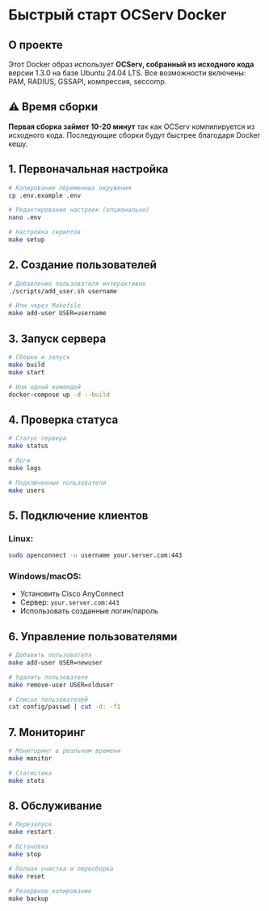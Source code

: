 # Быстрый старт OCServ Docker

## О проекте

Этот Docker образ использует **OCServ, собранный из исходного кода** версии 1.3.0 на базе Ubuntu 24.04 LTS.
Все возможности включены: PAM, RADIUS, GSSAPI, компрессия, seccomp.

## ⚠️ Время сборки

**Первая сборка займет 10-20 минут** так как OCServ компилируется из исходного кода.
Последующие сборки будут быстрее благодаря Docker кешу.

## 1. Первоначальная настройка

```bash
# Копирование переменных окружения
cp .env.example .env

# Редактирование настроек (опционально)
nano .env

# Настройка скриптов
make setup
```

## 2. Создание пользователей

```bash
# Добавление пользователя интерактивно
./scripts/add_user.sh username

# Или через Makefile
make add-user USER=username
```

## 3. Запуск сервера

```bash
# Сборка и запуск
make build
make start

# Или одной командой
docker-compose up -d --build
```

## 4. Проверка статуса

```bash
# Статус сервера
make status

# Логи
make logs

# Подключенные пользователи
make users
```

## 5. Подключение клиентов

### Linux:
```bash
sudo openconnect -u username your.server.com:443
```

### Windows/macOS:
- Установить Cisco AnyConnect
- Сервер: `your.server.com:443`
- Использовать созданные логин/пароль

## 6. Управление пользователями

```bash
# Добавить пользователя
make add-user USER=newuser

# Удалить пользователя
make remove-user USER=olduser

# Список пользователей
cat config/passwd | cut -d: -f1
```

## 7. Мониторинг

```bash
# Мониторинг в реальном времени
make monitor

# Статистика
make stats
```

## 8. Обслуживание

```bash
# Перезапуск
make restart

# Остановка
make stop

# Полная очистка и пересборка
make reset

# Резервное копирование
make backup
```
